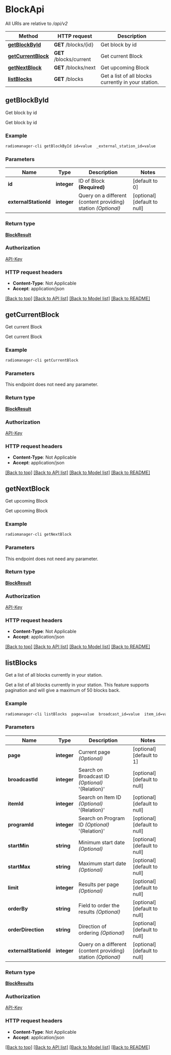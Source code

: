 # BlockApi

All URIs are relative to */api/v2*

Method | HTTP request | Description
------------- | ------------- | -------------
[**getBlockById**](BlockApi.md#getBlockById) | **GET** /blocks/{id} | Get block by id
[**getCurrentBlock**](BlockApi.md#getCurrentBlock) | **GET** /blocks/current | Get current Block
[**getNextBlock**](BlockApi.md#getNextBlock) | **GET** /blocks/next | Get upcoming Block
[**listBlocks**](BlockApi.md#listBlocks) | **GET** /blocks | Get a list of all blocks currently in your station.



## getBlockById

Get block by id

Get block by id

### Example

```bash
radiomanager-cli getBlockById id=value  _external_station_id=value
```

### Parameters


Name | Type | Description  | Notes
------------- | ------------- | ------------- | -------------
 **id** | **integer** | ID of Block **(Required)** | [default to 0]
 **externalStationId** | **integer** | Query on a different (content providing) station *(Optional)* | [optional] [default to null]

### Return type

[**BlockResult**](BlockResult.md)

### Authorization

[API-Key](../README.md#API-Key)

### HTTP request headers

- **Content-Type**: Not Applicable
- **Accept**: application/json

[[Back to top]](#) [[Back to API list]](../README.md#documentation-for-api-endpoints) [[Back to Model list]](../README.md#documentation-for-models) [[Back to README]](../README.md)


## getCurrentBlock

Get current Block

Get current Block

### Example

```bash
radiomanager-cli getCurrentBlock
```

### Parameters

This endpoint does not need any parameter.

### Return type

[**BlockResult**](BlockResult.md)

### Authorization

[API-Key](../README.md#API-Key)

### HTTP request headers

- **Content-Type**: Not Applicable
- **Accept**: application/json

[[Back to top]](#) [[Back to API list]](../README.md#documentation-for-api-endpoints) [[Back to Model list]](../README.md#documentation-for-models) [[Back to README]](../README.md)


## getNextBlock

Get upcoming Block

Get upcoming Block

### Example

```bash
radiomanager-cli getNextBlock
```

### Parameters

This endpoint does not need any parameter.

### Return type

[**BlockResult**](BlockResult.md)

### Authorization

[API-Key](../README.md#API-Key)

### HTTP request headers

- **Content-Type**: Not Applicable
- **Accept**: application/json

[[Back to top]](#) [[Back to API list]](../README.md#documentation-for-api-endpoints) [[Back to Model list]](../README.md#documentation-for-models) [[Back to README]](../README.md)


## listBlocks

Get a list of all blocks currently in your station.

Get a list of all blocks currently in your station. This feature supports pagination and will give a maximum of 50 blocks back.

### Example

```bash
radiomanager-cli listBlocks  page=value  broadcast_id=value  item_id=value  program_id=value  start-min=value  start-max=value  limit=value  order-by=value  order-direction=value  _external_station_id=value
```

### Parameters


Name | Type | Description  | Notes
------------- | ------------- | ------------- | -------------
 **page** | **integer** | Current page *(Optional)* | [optional] [default to 1]
 **broadcastId** | **integer** | Search on Broadcast ID *(Optional)* '(Relation)' | [optional] [default to null]
 **itemId** | **integer** | Search on Item ID *(Optional)* '(Relation)' | [optional] [default to null]
 **programId** | **integer** | Search on Program ID *(Optional)* '(Relation)' | [optional] [default to null]
 **startMin** | **string** | Minimum start date *(Optional)* | [optional] [default to null]
 **startMax** | **string** | Maximum start date *(Optional)* | [optional] [default to null]
 **limit** | **integer** | Results per page *(Optional)* | [optional] [default to null]
 **orderBy** | **string** | Field to order the results *(Optional)* | [optional] [default to null]
 **orderDirection** | **string** | Direction of ordering *(Optional)* | [optional] [default to null]
 **externalStationId** | **integer** | Query on a different (content providing) station *(Optional)* | [optional] [default to null]

### Return type

[**BlockResults**](BlockResults.md)

### Authorization

[API-Key](../README.md#API-Key)

### HTTP request headers

- **Content-Type**: Not Applicable
- **Accept**: application/json

[[Back to top]](#) [[Back to API list]](../README.md#documentation-for-api-endpoints) [[Back to Model list]](../README.md#documentation-for-models) [[Back to README]](../README.md)

